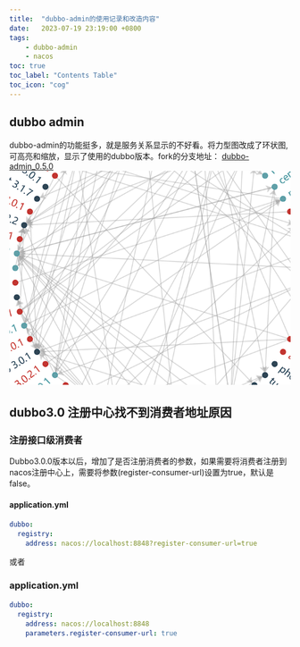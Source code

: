 ```yaml
---
title:  "dubbo-admin的使用记录和改造内容"
date:   2023-07-19 23:19:00 +0800
tags: 
    - dubbo-admin
    - nacos
toc: true 
toc_label: "Contents Table" 
toc_icon: "cog"
---
```


## dubbo admin 
dubbo-admin的功能挺多，就是服务关系显示的不好看。将力型图改成了环状图, 可高亮和缩放，显示了使用的dubbo版本。fork的分支地址：
[dubbo-admin_0.5.0](https://github.com/zph95/dubbo-admin)
![relation](/assets/images/relationV2.png)
## dubbo3.0 注册中心找不到消费者地址原因

### 注册接口级消费者 
Dubbo3.0.0版本以后，增加了是否注册消费者的参数，如果需要将消费者注册到nacos注册中心上，需要将参数(register-consumer-url)设置为true，默认是false。

#### application.yml
```yml
dubbo:
  registry:
    address: nacos://localhost:8848?register-consumer-url=true
```
或者
### application.yml
```yml
dubbo:
  registry:
    address: nacos://localhost:8848
    parameters.register-consumer-url: true
```

